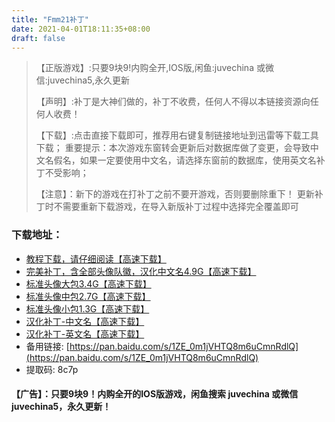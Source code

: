 ```yaml
---
title: "Fmm21补丁"
date: 2021-04-01T18:11:35+08:00
draft: false
---
```

>【正版游戏】:只要9块9!内购全开,IOS版,闲鱼:juvechina 或微信:juvechina5,永久更新
>
>【声明】:补丁是大神们做的，补丁不收费，任何人不得以本链接资源向任何人收费！
>
>【下载】:点击直接下载即可，推荐用右键复制链接地址到迅雷等下载工具下载；
>重要提示：本次游戏东窗转会更新后对数据库做了变更，会导致中文名假名，如果一定要使用中文名，请选择东窗前的数据库，使用英文名补丁不受影响；
>
>【注意】：新下的游戏在打补丁之前不要开游戏，否则要删除重下！
>     更新补丁时不需要重新下载游戏，在导入新版补丁过程中选择完全覆盖即可
### 下载地址：
- [教程下载，请仔细阅读【高速下载】](https://download.juve.cc:8888/fmm_jiaocheng.doc)
- [完美补丁，含全部头像队徽，汉化中文名4.9G【高速下载】](https://download.juve.cc:8888/fmm21_logo_chinese.zip)
- [标准头像大包3.4G【高速下载】](ftp://juvechina:juvechina@ftp.juve.cc/pa90.zip)
- [标准头像中包2.7G【高速下载】](https://download.juve.cc:8888/pa100.zip)
- [标准头像小包1.3G【高速下载】](https://download.juve.cc:8888/pa120.zip)
- [汉化补丁-中文名【高速下载】](https://download.juve.cc:8888/v3.3_chinese.zip)
- [汉化补丁-英文名【高速下载】](https://download.juve.cc:8888/v3.3_eng.zip)
- 备用链接: [https://pan.baidu.com/s/1ZE_0m1jVHTQ8m6uCmnRdlQ](https://pan.baidu.com/s/1ZE_0m1jVHTQ8m6uCmnRdlQ) 
- 提取码: 8c7p 
#### 【广告】：只要9块9！内购全开的IOS版游戏，闲鱼搜索 juvechina 或微信 juvechina5，永久更新！

